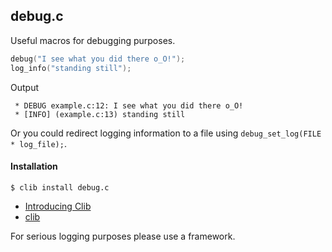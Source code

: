 ## debug.c

Useful macros for debugging purposes.

```c
debug("I see what you did there o_O!");
log_info("standing still");
```

Output

```
 * DEBUG example.c:12: I see what you did there o_O!
 * [INFO] (example.c:13) standing still
```

Or you could redirect logging information to a file using `debug_set_log(FILE * log_file);`.

#### Installation

    $ clib install debug.c

* [Introducing Clib](https://medium.com/code-adventures/introducing-clib-b32e6e769cb3)
* [clib](https://github.com/clibs/clib)

For serious logging purposes please use a framework.
